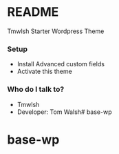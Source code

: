 # README #

Tmwlsh Starter Wordpress Theme

### Setup ###

* Install Advanced custom fields
* Activate this theme

### Who do I talk to? ###

* Tmwlsh
* Developer: Tom Walsh# base-wp
# base-wp
